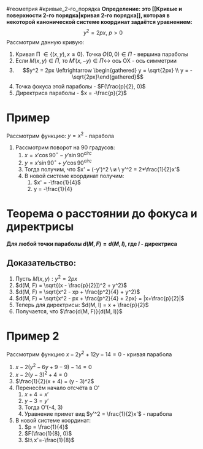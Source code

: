 #геометрия #кривые_2-го_порядка 
**Определение: это [[Кривые и поверхности 2-го порядка|кривая 2-го порядка]], которая в некоторой канонической системе координат задаётся уравнением:**
$$y^2 = 2px, \ p > 0$$
Рассмотрим данную кривую:
1. Кривая П $\in \{(x, y), x \geq 0\}$. Точка $O(0, 0) \in П$ - вершина параболы
2. Если $M(x, y) \in П$, то $M' (x, -y) \in П \leftrightarrow$ ось OX - ось симметрии
3. $$y^2 = 2px \leftrightarrow \begin{gathered} y = \sqrt{2px} \\ y = -\sqrt{2px}\end{gathered}$$
4. Точка фокуса этой параболы - $F(\frac{p}{2}, 0)$
5. Директриса параболы - $x = -\frac{p}{2}$

# Пример
Рассмотрим функцию: $y = x^2$ - парабола
1. Рассмотрим поворот на 90 градусов:
	1. $x = x' \cos{90^{\circ}} - y' \sin{90^{circ}}$
	2. $y = x' \sin{90^{\circ}} + y' \cos{90^{circ}}$
	3. Тогда получим, что $x' = (-y')^2 \ и \ y'^2 = 2*\frac{1}{2}x'$
	4. В новой системе координат получим:
		1. $x' = -\frac{1}{4}$
		2. y = -\frac{1}{4}
# Теорема о расстоянии до фокуса и директрисы
**Для любой точки параболы $d(M, F) = d(M, l)$, где _l_ - директриса**
## Доказательство:
1. Пусть $M(x, y): y^2 = 2px$
2. $d(M, F) = \sqrt{(x - \frac{p}{2}])^2 + y^2}$
3. $d(M, F) = \sqrt{x^2 - xp + \frac{p^2}{4} + y^2}$
4. $d(M, F) = \sqrt{x^2 - px + \frac{p^2}{4} + 2px} = |x+\frac{p}{2}|$
5. Теперь для директрисы: $d(M, l) = x + \frac{p}{2}$
6. Получается, что $\frac{d(M, F)}{d(M, l)}$
# Пример 2
Рассмотрим функцию $x - 2y^2 + 12y - 14 = 0$ - кривая парабола
1. $x - 2(y^2 - 6y + 9 - 9) - 14 = 0$
2. $x - 2(y - 3)^2 + 4 = 0$
3. $\frac{1}{2}(x + 4) = (y - 3)^2$
4. Перенесём начало отсчёта в O' 
	1. $x+4 = x'$
	2. $y - 3 = y'$
	3. Тогда O'(-4, 3)
	4. Уравнение примет вид $y'^2 = \frac{1}{2}x'$ - парабола
5. В новой системе координат: 
	1. $p = \frac{1}{4}$
	2. $F(\frac{1}{8}, 0)$
	3. $l:\ x'=-\frac{1}{8}$